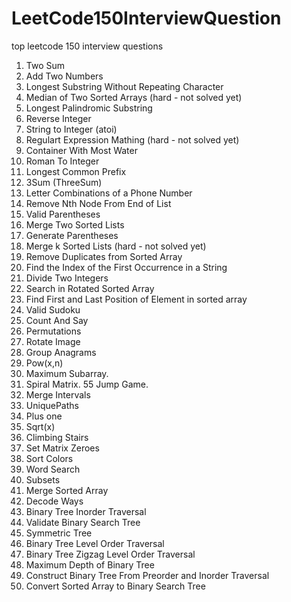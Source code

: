 # LeetCode150InterviewQuestion
top leetcode 150 interview questions
1. Two Sum
2. Add Two Numbers
3. Longest Substring Without Repeating Character
4. Median of Two Sorted Arrays (hard - not solved yet)
5. Longest Palindromic Substring
7. Reverse Integer
8. String to Integer (atoi)
10. Regulart Expression Mathing (hard - not solved yet)
11. Container With Most Water
13. Roman To Integer
14. Longest Common Prefix
15. 3Sum (ThreeSum)
17. Letter Combinations of a Phone Number
19. Remove Nth Node From End of List
20. Valid Parentheses
21. Merge Two Sorted Lists
22. Generate Parentheses
23. Merge k Sorted Lists (hard - not solved yet)
26. Remove Duplicates from Sorted Array
28. Find the Index of the First Occurrence in a String
29. Divide Two Integers
30. Search in Rotated Sorted Array
34. Find First and Last Position of Element in sorted array
36. Valid Sudoku
38. Count And Say
39. Permutations
48. Rotate Image
49. Group Anagrams
50. Pow(x,n)
51. Maximum Subarray.
54. Spiral Matrix.
55 Jump Game.
56. Merge Intervals
62. UniquePaths
66. Plus one
69. Sqrt(x)
70. Climbing Stairs
73. Set Matrix Zeroes
75. Sort Colors
79. Word Search
80. Subsets
81. Merge Sorted Array
82. Decode Ways
83. Binary Tree Inorder Traversal
84. Validate Binary Search Tree
85. Symmetric Tree
86. Binary Tree Level Order Traversal
87. Binary Tree Zigzag Level Order Traversal
88. Maximum Depth of Binary Tree
89. Construct Binary Tree From Preorder and Inorder Traversal
90. Convert Sorted Array to Binary Search Tree
